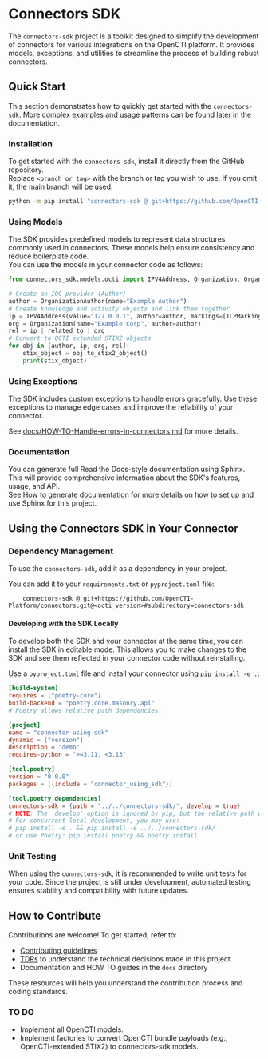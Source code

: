 # Connectors SDK

The `connectors-sdk` project is a toolkit designed to simplify the development of connectors for various integrations on the OpenCTI platform. It provides models, exceptions, and utilities to streamline the process of building robust connectors.

## Quick Start

This section demonstrates how to quickly get started with the `connectors-sdk`. More complex examples and usage patterns can be found later in the documentation.

### Installation

To get started with the `connectors-sdk`, install it directly from the GitHub repository.  
Replace `<branch_or_tag>` with the branch or tag you wish to use. If you omit it, the main branch will be used.

``` bash
python -m pip install "connectors-sdk @ git+https://github.com/OpenCTI-Platform/connectors.git@<branch_or_tag>#subdirectory=connectors-sdk"
```

### Using Models

The SDK provides predefined models to represent data structures commonly used in connectors. These models help ensure consistency and reduce boilerplate code.  
You can use the models in your connector code as follows:

```python
from connectors_sdk.models.octi import IPV4Address, Organization, OrganizationAuthor, TLPMarking, related_to

# Create an IOC provider (Author)
author = OrganizationAuthor(name="Example Author")
# Create knowledge and activity objects and link them together
ip = IPV4Address(value="127.0.0.1", author=author, markings=[TLPMarking(level="amber+strict")])
org = Organization(name="Example Corp", author=author)
rel = ip | related_to | org
# Convert to OCTI extended STIX2 objects
for obj in [author, ip, org, rel]:
    stix_object = obj.to_stix2_object()
    print(stix_object)
```

### Using Exceptions

The SDK includes custom exceptions to handle errors gracefully. Use these exceptions to manage edge cases and improve the reliability of your connector.

See [docs/HOW-TO-Handle-errors-in-connectors.md](docs/HOW-TO-Handle-errors-in-connectors.md) for more details.

### Documentation

You can generate full Read the Docs-style documentation using Sphinx. This will provide comprehensive information about the SDK's features, usage, and API.  
See [How to generate documentation](docs/HOW-TO-generate-sphinx_doc.md) for more details on how to set up and use Sphinx for this project.

## Using the Connectors SDK in Your Connector

### Dependency Management

To use the `connectors-sdk`, add it as a dependency in your project.

You can add it to your `requirements.txt` or `pyproject.toml` file:

```text
    connectors-sdk @ git+https://github.com/OpenCTI-Platform/connectors.git@<octi_version>#subdirectory=connectors-sdk
```

#### Developing with the SDK Locally

To develop both the SDK and your connector at the same time, you can install the SDK in editable mode. This allows you to make changes to the SDK and see them reflected in your connector code without reinstalling.

Use a `pyproject.toml` file and install your connector using `pip install -e .`:

```toml
[build-system]
requires = ["poetry-core"]
build-backend = "poetry.core.masonry.api"
# Poetry allows relative path dependencies.

[project]
name = "connector-using-sdk"
dynamic = ["version"]
description = "demo"
requires-python = ">=3.11, <3.13"

[tool.poetry]
version = "0.0.0"
packages = [{include = "connector_using_sdk"}]

[tool.poetry.dependencies]
connectors-sdk = {path = "../../connectors-sdk/", develop = true}
# NOTE: The 'develop' option is ignored by pip, but the relative path will work.
# For concurrent local development, you may use:
# pip install -e . && pip install -e ../../connectors-sdk/
# or use Poetry: pip install poetry && poetry install
```

### Unit Testing

When using the `connectors-sdk`, it is recommended to write unit tests for your code. Since the project is still under development, automated testing ensures stability and compatibility with future updates.

## How to Contribute

Contributions are welcome! To get started, refer to:

- [Contributing guidelines](docs/CONTRIBUTING.md)
- [TDRs](TDRs) to understand the technical decisions made in this project
- Documentation and HOW TO guides in the `docs` directory

These resources will help you understand the contribution process and coding standards.

### TO DO

- Implement all OpenCTI models.
- Implement factories to convert OpenCTI bundle payloads (e.g., OpenCTI-extended STIX2) to connectors-sdk models.

